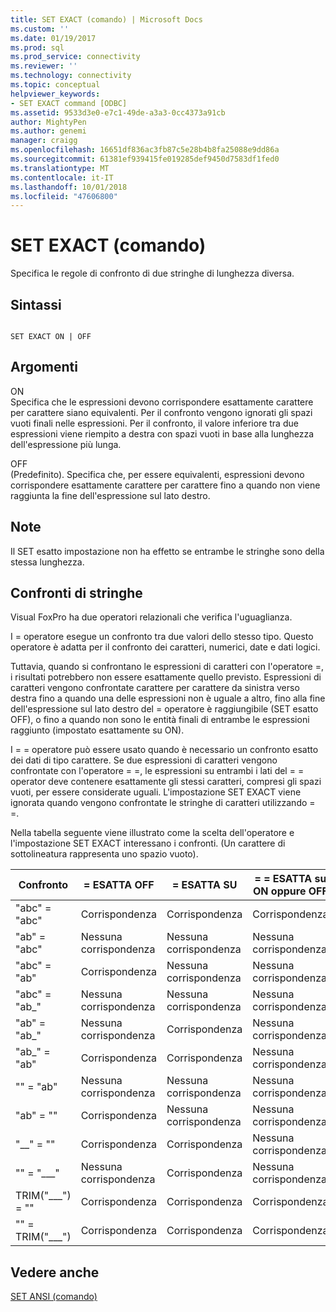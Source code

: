 ```yaml
---
title: SET EXACT (comando) | Microsoft Docs
ms.custom: ''
ms.date: 01/19/2017
ms.prod: sql
ms.prod_service: connectivity
ms.reviewer: ''
ms.technology: connectivity
ms.topic: conceptual
helpviewer_keywords:
- SET EXACT command [ODBC]
ms.assetid: 9533d3e0-e7c1-49de-a3a3-0cc4373a91cb
author: MightyPen
ms.author: genemi
manager: craigg
ms.openlocfilehash: 16651df836ac3fb87c5e28b4b8fa25088e9dd86a
ms.sourcegitcommit: 61381ef939415fe019285def9450d7583df1fed0
ms.translationtype: MT
ms.contentlocale: it-IT
ms.lasthandoff: 10/01/2018
ms.locfileid: "47606800"
---
```

# <a name="set-exact-command"></a>SET EXACT (comando)
Specifica le regole di confronto di due stringhe di lunghezza diversa.  
  
## <a name="syntax"></a>Sintassi  
  
```  
  
SET EXACT ON | OFF  
```  
  
## <a name="arguments"></a>Argomenti  
 ON  
 Specifica che le espressioni devono corrispondere esattamente carattere per carattere siano equivalenti. Per il confronto vengono ignorati gli spazi vuoti finali nelle espressioni. Per il confronto, il valore inferiore tra due espressioni viene riempito a destra con spazi vuoti in base alla lunghezza dell'espressione più lunga.  
  
 OFF  
 (Predefinito). Specifica che, per essere equivalenti, espressioni devono corrispondere esattamente carattere per carattere fino a quando non viene raggiunta la fine dell'espressione sul lato destro.  
  
## <a name="remarks"></a>Note  
 Il SET esatto impostazione non ha effetto se entrambe le stringhe sono della stessa lunghezza.  
  
## <a name="string-comparisons"></a>Confronti di stringhe  
 Visual FoxPro ha due operatori relazionali che verifica l'uguaglianza.  
  
 I = operatore esegue un confronto tra due valori dello stesso tipo. Questo operatore è adatta per il confronto dei caratteri, numerici, date e dati logici.  
  
 Tuttavia, quando si confrontano le espressioni di caratteri con l'operatore =, i risultati potrebbero non essere esattamente quello previsto. Espressioni di caratteri vengono confrontate carattere per carattere da sinistra verso destra fino a quando una delle espressioni non è uguale a altro, fino alla fine dell'espressione sul lato destro del = operatore è raggiungibile (SET esatto OFF), o fino a quando non sono le entità finali di entrambe le espressioni raggiunto (impostato esattamente su ON).  
  
 I = = operatore può essere usato quando è necessario un confronto esatto dei dati di tipo carattere. Se due espressioni di caratteri vengono confrontate con l'operatore = =, le espressioni su entrambi i lati del = = operator deve contenere esattamente gli stessi caratteri, compresi gli spazi vuoti, per essere considerate uguali. L'impostazione SET EXACT viene ignorata quando vengono confrontate le stringhe di caratteri utilizzando = =.  
  
 Nella tabella seguente viene illustrato come la scelta dell'operatore e l'impostazione SET EXACT interessano i confronti. (Un carattere di sottolineatura rappresenta uno spazio vuoto).  
  
|Confronto|= ESATTA OFF|= ESATTA SU|= = ESATTA su ON oppure OFF|  
|----------------|------------------|-----------------|--------------------------|  
|"abc" = "abc"|Corrispondenza|Corrispondenza|Corrispondenza|  
|"ab" = "abc"|Nessuna corrispondenza|Nessuna corrispondenza|Nessuna corrispondenza|  
|"abc" = "ab"|Corrispondenza|Nessuna corrispondenza|Nessuna corrispondenza|  
|"abc" = "ab_"|Nessuna corrispondenza|Nessuna corrispondenza|Nessuna corrispondenza|  
|"ab" = "ab_"|Nessuna corrispondenza|Corrispondenza|Nessuna corrispondenza|  
|"ab_" = "ab"|Corrispondenza|Corrispondenza|Nessuna corrispondenza|  
|"" = "ab"|Nessuna corrispondenza|Nessuna corrispondenza|Nessuna corrispondenza|  
|"ab" = ""|Corrispondenza|Nessuna corrispondenza|Nessuna corrispondenza|  
|"__" = ""|Corrispondenza|Corrispondenza|Nessuna corrispondenza|  
|"" = "___"|Nessuna corrispondenza|Corrispondenza|Nessuna corrispondenza|  
|TRIM("___") = ""|Corrispondenza|Corrispondenza|Corrispondenza|  
|"" = TRIM("___")|Corrispondenza|Corrispondenza|Corrispondenza|  
  
## <a name="see-also"></a>Vedere anche  
 [SET ANSI (comando)](../../odbc/microsoft/set-ansi-command.md)
